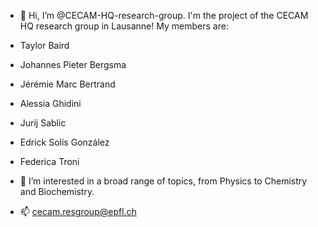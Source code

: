 - 👋 Hi, I’m @CECAM-HQ-research-group. I'm the project of the CECAM HQ research group in Lausanne!
My members are:
- Taylor Baird
- Johannes Pieter Bergsma
- Jérémie Marc Bertrand
- Alessia Ghidini
- Jurij Sablic
- Edrick Solís González
- Federica Troni
  
- 👀 I’m interested in a broad range of topics, from Physics to Chemistry and Biochemistry.
  
- 📫 cecam.resgroup@epfl.ch
